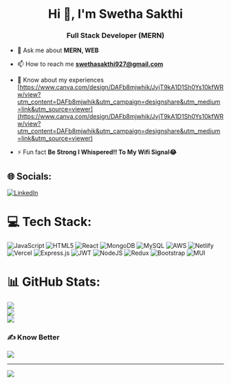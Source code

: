<h1 align="center">Hi 👋, I'm Swetha Sakthi</h1>
<h3 align="center">Full Stack Developer (MERN)</h3>

- 💬 Ask me about **MERN, WEB**

- 📫 How to reach me **swethasakthi927@gmail.com**

- 📄 Know about my experiences [https://www.canva.com/design/DAFb8mjwhik/JvjT9kA1D1Sh0Ys10kfWRw/view?utm_content=DAFb8mjwhik&utm_campaign=designshare&utm_medium=link&utm_source=viewer](https://www.canva.com/design/DAFb8mjwhik/JvjT9kA1D1Sh0Ys10kfWRw/view?utm_content=DAFb8mjwhik&utm_campaign=designshare&utm_medium=link&utm_source=viewer)

- ⚡ Fun fact **Be Strong I Whispered!! To My Wifi Signal😂**


## 🌐 Socials:
[![LinkedIn](https://img.shields.io/badge/LinkedIn-%230077B5.svg?logo=linkedin&logoColor=white)](https://linkedin.com/in/swetha-sakthi-6a8920230) 

# 💻 Tech Stack:
![JavaScript](https://img.shields.io/badge/javascript-%23323330.svg?style=for-the-badge&logo=javascript&logoColor=%23F7DF1E) ![HTML5](https://img.shields.io/badge/html5-%23E34F26.svg?style=for-the-badge&logo=html5&logoColor=white) ![React](https://img.shields.io/badge/react-%2320232a.svg?style=for-the-badge&logo=react&logoColor=%2361DAFB) ![MongoDB](https://img.shields.io/badge/MongoDB-%234ea94b.svg?style=for-the-badge&logo=mongodb&logoColor=white) ![MySQL](https://img.shields.io/badge/mysql-%2300f.svg?style=for-the-badge&logo=mysql&logoColor=white) ![AWS](https://img.shields.io/badge/AWS-%23FF9900.svg?style=for-the-badge&logo=amazon-aws&logoColor=white) ![Netlify](https://img.shields.io/badge/netlify-%23000000.svg?style=for-the-badge&logo=netlify&logoColor=#00C7B7) ![Vercel](https://img.shields.io/badge/vercel-%23000000.svg?style=for-the-badge&logo=vercel&logoColor=white) ![Express.js](https://img.shields.io/badge/express.js-%23404d59.svg?style=for-the-badge&logo=express&logoColor=%2361DAFB) ![JWT](https://img.shields.io/badge/JWT-black?style=for-the-badge&logo=JSON%20web%20tokens) ![NodeJS](https://img.shields.io/badge/node.js-6DA55F?style=for-the-badge&logo=node.js&logoColor=white) ![Redux](https://img.shields.io/badge/redux-%23593d88.svg?style=for-the-badge&logo=redux&logoColor=white) ![Bootstrap](https://img.shields.io/badge/bootstrap-%23563D7C.svg?style=for-the-badge&logo=bootstrap&logoColor=white) ![MUI](https://img.shields.io/badge/MUI-%230081CB.svg?style=for-the-badge&logo=material-ui&logoColor=white)
# 📊 GitHub Stats:
![](https://github-readme-stats.vercel.app/api?username=SwethaSa&theme=radical&hide_border=false&include_all_commits=false&count_private=false)<br/>
![](https://github-readme-streak-stats.herokuapp.com/?user=SwethaSa&theme=radical&hide_border=false)<br/>
![](https://github-readme-stats.vercel.app/api/top-langs/?username=SwethaSa&theme=radical&hide_border=false&include_all_commits=false&count_private=false&layout=compact)

### ✍️ Know Better
![](https://quotes-github-readme.vercel.app/api?type=horizontal&theme=radical)

---
[![](https://visitcount.itsvg.in/api?id=SwethaSa&icon=0&color=0)](https://visitcount.itsvg.in)


